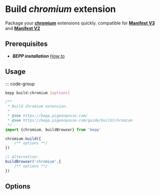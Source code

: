 # Build _chromium_ extension

Package your [**chromium**](https://www.chromium.org/getting-involved/download-chromium/) extensions quickly. compatible for [**Manifest V3**](<https://developer.chrome.com/docs/extensions/reference/manifest>) and [**Manifest V2**](<https://developer.chrome.com/docs/extensions/mv2>)

## Prerequisites

- **__BEPP_ installation_** [_How to_](/guide/getting-started#installation)

## Usage

::: code-group

```bash
bepp build-chromium [options]
```

```js
/**
 * Build Chromium extension.
 * 
 * @see https://bepp.pigeonposse.com/
 * @see https://bepp.pigeonposse.com/guide/build/chromium
 */
import {chromium, buildBrowser} from 'bepp'

chromium.build({
    /** options **/
})

// Alternative:
buildBrowser('chromium',{
    /** options **/
})
```

## Options

<!--@include: ../../partials/build-browser-chromium-input.md-->
<!--@include: ../../partials/build-browser-chromium-input-2.md-->
<!--@include: ../../partials/build-browser-shared.md-->
<!--@include: ../../partials/options-shared.md-->
